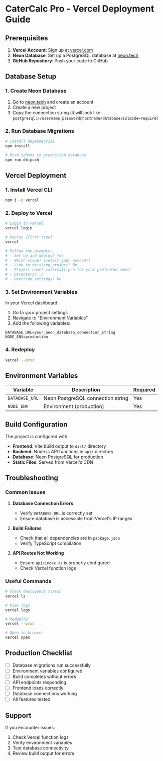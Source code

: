 # CaterCalc Pro - Vercel Deployment Guide

## Prerequisites

1. **Vercel Account**: Sign up at [vercel.com](https://vercel.com)
2. **Neon Database**: Set up a PostgreSQL database at [neon.tech](https://neon.tech)
3. **GitHub Repository**: Push your code to GitHub

## Database Setup

### 1. Create Neon Database

1. Go to [neon.tech](https://neon.tech) and create an account
2. Create a new project
3. Copy the connection string (it will look like: `postgresql://username:password@hostname/database?sslmode=require`)

### 2. Run Database Migrations

```bash
# Install dependencies
npm install

# Push schema to production database
npm run db:push
```

## Vercel Deployment

### 1. Install Vercel CLI

```bash
npm i -g vercel
```

### 2. Deploy to Vercel

```bash
# Login to Vercel
vercel login

# Deploy (first time)
vercel

# Follow the prompts:
# - Set up and deploy? Yes
# - Which scope? (select your account)
# - Link to existing project? No
# - Project name? catercalc-pro (or your preferred name)
# - Directory? ./
# - Override settings? No
```

### 3. Set Environment Variables

In your Vercel dashboard:

1. Go to your project settings
2. Navigate to "Environment Variables"
3. Add the following variables:

```
DATABASE_URL=your_neon_database_connection_string
NODE_ENV=production
```

### 4. Redeploy

```bash
vercel --prod
```

## Environment Variables

| Variable       | Description                       | Required |
| -------------- | --------------------------------- | -------- |
| `DATABASE_URL` | Neon PostgreSQL connection string | Yes      |
| `NODE_ENV`     | Environment (production)          | Yes      |

## Build Configuration

The project is configured with:

- **Frontend**: Vite build output to `dist/` directory
- **Backend**: Node.js API functions in `api/` directory
- **Database**: Neon PostgreSQL for production
- **Static Files**: Served from Vercel's CDN

## Troubleshooting

### Common Issues

1. **Database Connection Errors**

   - Verify `DATABASE_URL` is correctly set
   - Ensure database is accessible from Vercel's IP ranges

2. **Build Failures**

   - Check that all dependencies are in `package.json`
   - Verify TypeScript compilation

3. **API Routes Not Working**
   - Ensure `api/index.ts` is properly configured
   - Check Vercel function logs

### Useful Commands

```bash
# Check deployment status
vercel ls

# View logs
vercel logs

# Redeploy
vercel --prod

# Open in browser
vercel open
```

## Production Checklist

- [ ] Database migrations run successfully
- [ ] Environment variables configured
- [ ] Build completes without errors
- [ ] API endpoints responding
- [ ] Frontend loads correctly
- [ ] Database connections working
- [ ] All features tested

## Support

If you encounter issues:

1. Check Vercel function logs
2. Verify environment variables
3. Test database connectivity
4. Review build output for errors

